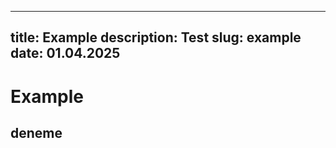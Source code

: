 --------------------------------------------------------
title: Example
description: Test
slug: example
date: 01.04.2025
--------------------------------------------------------

# Example
## deneme